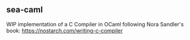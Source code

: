 ## sea-caml

WIP implementation of a C Compiler in OCaml following Nora Sandler's book: https://nostarch.com/writing-c-compiler